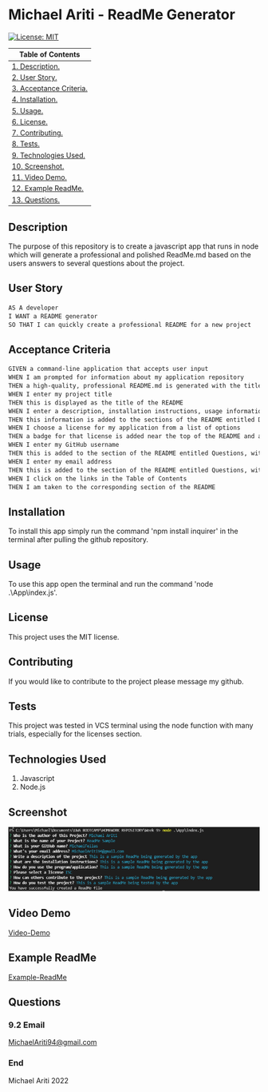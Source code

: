 # Michael Ariti - ReadMe Generator

[![License: MIT](https://img.shields.io/badge/License-MIT-yellow.svg)](https://opensource.org/licenses/MIT)

|  Table of Contents |
| ----------- |
| [1. Description.](#description)|
| [2. User Story.](#user-story) |
| [3. Acceptance Criteria.](#acceptance-criteria) |
| [4. Installation.](#installation) |
| [5. Usage.](#usage)|
| [6. License.](#licenses)|
| [7. Contributing.](#contributing)|
| [8. Tests.](#tests)|
| [9. Technologies Used.](#technologies-used)|
| [10. Screenshot.](#screenshot)|
| [11. Video Demo.](#video-demo)|
| [12. Example ReadMe.](#example-readme)|
| [13. Questions.](#questions)|

## Description

The purpose of this repository is to create a javascript app that runs in node which will generate a professional and polished ReadMe.md based on the users answers to several questions about the project.

## User Story

```md
AS A developer
I WANT a README generator
SO THAT I can quickly create a professional README for a new project
```
## Acceptance Criteria

```md
GIVEN a command-line application that accepts user input
WHEN I am prompted for information about my application repository
THEN a high-quality, professional README.md is generated with the title of my project and sections entitled Description, Table of Contents, Installation, Usage, License, Contributing, Tests, and Questions
WHEN I enter my project title
THEN this is displayed as the title of the README
WHEN I enter a description, installation instructions, usage information, contribution guidelines, and test instructions
THEN this information is added to the sections of the README entitled Description, Installation, Usage, Contributing, and Tests
WHEN I choose a license for my application from a list of options
THEN a badge for that license is added near the top of the README and a notice is added to the section of the README entitled License that explains which license the application is covered under
WHEN I enter my GitHub username
THEN this is added to the section of the README entitled Questions, with a link to my GitHub profile
WHEN I enter my email address
THEN this is added to the section of the README entitled Questions, with instructions on how to reach me with additional questions
WHEN I click on the links in the Table of Contents
THEN I am taken to the corresponding section of the README
```

## Installation

To install this app simply run the command 'npm install inquirer' in the terminal after pulling the github repository.

## Usage

To use this app open the terminal and run the command 'node .\App\index.js'.

## License

This project uses the MIT license.

## Contributing

If you would like to contribute to the project please message my github.

## Tests

This project was tested in VCS terminal using the node function with many trials, especially for the licenses section. 

## Technologies Used

1. Javascript
2. Node.js

## Screenshot
![App-Screenshot](./App/Assets/Images/App-Screenshot.png)

## Video Demo
[Video-Demo](https://drive.google.com/file/d/1fXK-VDeBRJU5O3xvDo14Egqts1sfGjNf/view?usp=sharing)

## Example ReadMe
[Example-ReadMe](./App/Assets/SampleGeneratedReadMe/ReadMe.md)

## Questions

### 9.2 Email
MichaelAriti94@gmail.com

### End

Michael Ariti 2022
